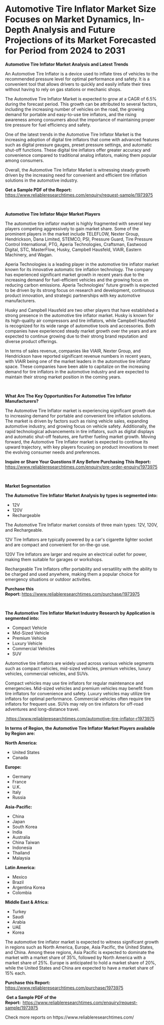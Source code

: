 <p><h1>Automotive Tire Inflator Market Size Focuses on Market Dynamics, In-Depth Analysis and Future Projections of its Market Forecasted for Period from 2024 to 2031</h1></p><p><strong>Automotive Tire Inflator Market Analysis and Latest Trends</strong></p>
<p><p>An Automotive Tire Inflator is a device used to inflate tires of vehicles to the recommended pressure level for optimal performance and safety. It is a convenient tool that allows drivers to quickly and easily inflate their tires without having to rely on gas stations or mechanic shops.</p><p>The Automotive Tire Inflator Market is expected to grow at a CAGR of 6.5% during the forecast period. This growth can be attributed to several factors, including the increasing number of vehicles on the road, the growing demand for portable and easy-to-use tire inflators, and the rising awareness among consumers about the importance of maintaining proper tire pressure for fuel efficiency and safety.</p><p>One of the latest trends in the Automotive Tire Inflator Market is the increasing adoption of digital tire inflators that come with advanced features such as digital pressure gauges, preset pressure settings, and automatic shut-off functions. These digital tire inflators offer greater accuracy and convenience compared to traditional analog inflators, making them popular among consumers.</p><p>Overall, the Automotive Tire Inflator Market is witnessing steady growth driven by the increasing need for convenient and efficient tire inflation solutions in the automotive industry.</p></p>
<p><strong>Get a Sample PDF of the Report:&nbsp;</strong> <a href="https://www.reliableresearchtimes.com/enquiry/request-sample/1973975">https://www.reliableresearchtimes.com/enquiry/request-sample/1973975</a></p>
<p>&nbsp;</p>
<p><strong>Automotive Tire Inflator Major Market Players</strong></p>
<p><p>The automotive tire inflator market is highly fragmented with several key players competing aggressively to gain market share. Some of the prominent players in the market include TELEFLOW, Nexter Group, Hendrickson, Dana Limited, STEMCO, PSI, Pressure Guard, Tire Pressure Control International, PTG, Aperia Technologies, Craftsman, Eastwood Digital, STC, MasterFlow, Husky, Campbell Hausfeld, VIAIR, Eastern Machinery, and Wagan.</p><p>Aperia Technologies is a leading player in the automotive tire inflator market known for its innovative automatic tire inflation technology. The company has experienced significant market growth in recent years due to the increasing demand for fuel-efficient vehicles and the growing focus on reducing carbon emissions. Aperia Technologies' future growth is expected to be driven by its strong focus on research and development, continuous product innovation, and strategic partnerships with key automotive manufacturers.</p><p>Husky and Campbell Hausfeld are two other players that have established a strong presence in the automotive tire inflator market. Husky is known for its high-quality air compressors and tire inflators, while Campbell Hausfeld is recognized for its wide range of automotive tools and accessories. Both companies have experienced steady market growth over the years and are expected to continue growing due to their strong brand reputation and diverse product offerings.</p><p>In terms of sales revenue, companies like VIAIR, Nexter Group, and Hendrickson have reported significant revenue numbers in recent years, with VIAIR being one of the market leaders in the automotive tire inflator space. These companies have been able to capitalize on the increasing demand for tire inflators in the automotive industry and are expected to maintain their strong market position in the coming years.</p></p>
<p>&nbsp;</p>
<p><strong>What Are The Key Opportunities For Automotive Tire Inflator Manufacturers?</strong></p>
<p><p>The Automotive Tire Inflator market is experiencing significant growth due to increasing demand for portable and convenient tire inflation solutions. The market is driven by factors such as rising vehicle sales, expanding automotive industry, and growing focus on vehicle safety. Additionally, the rapid technological advancements in tire inflators, such as digital displays and automatic shut-off features, are further fueling market growth. Moving forward, the Automotive Tire Inflator market is expected to continue its upward trajectory, with key players focusing on product innovations to meet the evolving consumer needs and preferences.</p></p>
<p><strong>Inquire or Share Your Questions If Any Before Purchasing This Report:</strong> <a href="https://www.reliableresearchtimes.com/enquiry/pre-order-enquiry/1973975">https://www.reliableresearchtimes.com/enquiry/pre-order-enquiry/1973975</a></p>
<p>&nbsp;</p>
<p><strong>Market Segmentation</strong></p>
<p><strong>The Automotive Tire Inflator Market Analysis by types is segmented into:</strong></p>
<p><ul><li>12V</li><li>120V</li><li>Rechargeable</li></ul></p>
<p><p>The Automotive Tire Inflator market consists of three main types: 12V, 120V, and Rechargeable. </p><p>12V Tire Inflators are typically powered by a car's cigarette lighter socket and are compact and convenient for on-the-go use. </p><p>120V Tire Inflators are larger and require an electrical outlet for power, making them suitable for garages or workshops. </p><p>Rechargeable Tire Inflators offer portability and versatility with the ability to be charged and used anywhere, making them a popular choice for emergency situations or outdoor activities.</p></p>
<p><strong>Purchase this Report:&nbsp;</strong><a href="https://www.reliableresearchtimes.com/purchase/1973975">https://www.reliableresearchtimes.com/purchase/1973975</a></p>
<p>&nbsp;</p>
<p><strong>The Automotive Tire Inflator Market Industry Research by Application is segmented into:</strong></p>
<p><ul><li>Compact Vehicle</li><li>Mid-Sized Vehicle</li><li>Premium Vehicle</li><li>Luxury Vehicle</li><li>Commercial Vehicles</li><li>SUV</li></ul></p>
<p><p>Automotive tire inflators are widely used across various vehicle segments such as compact vehicles, mid-sized vehicles, premium vehicles, luxury vehicles, commercial vehicles, and SUVs. </p><p>Compact vehicles may use tire inflators for regular maintenance and emergencies. Mid-sized vehicles and premium vehicles may benefit from tire inflators for convenience and safety. Luxury vehicles may utilize tire inflators for optimal performance. Commercial vehicles often require tire inflators for frequent use. SUVs may rely on tire inflators for off-road adventures and long-distance travel.</p></p>
<p><a href="https://www.reliableresearchtimes.com/automotive-tire-inflator-r1973975">&nbsp;https://www.reliableresearchtimes.com/automotive-tire-inflator-r1973975</a></p>
<p><strong>In terms of Region, the Automotive Tire Inflator Market Players available by Region are:</strong></p>
<p>
    <p> <strong> North America: </strong>
        <ul>
            <li>United States</li>
            <li>Canada</li>
        </ul>
        </p> 
    <p> <strong> Europe: </strong>
        <ul>
            <li>Germany</li>
            <li>France</li>
            <li>U.K.</li>
            <li>Italy</li>
            <li>Russia</li>
        </ul>
        </p> 
    <p> <strong> Asia-Pacific: </strong>
        <ul>
            <li>China</li>
            <li>Japan</li>
            <li>South Korea</li>
            <li>India</li>
            <li>Australia</li>
            <li>China Taiwan</li>
            <li>Indonesia</li>
            <li>Thailand</li>
            <li>Malaysia</li>
        </ul>
        </p> 
    <p> <strong> Latin America: </strong>
        <ul>
            <li>Mexico</li>
            <li>Brazil</li>
            <li>Argentina Korea</li>
            <li>Colombia</li>
        </ul>
        </p> 
    <p> <strong> Middle East & Africa: </strong>
        <ul>
            <li>Turkey</li>
            <li>Saudi</li>
            <li>Arabia</li>
            <li>UAE</li>
            <li>Korea</li>
        </ul>
    </p>
    </p>
<p><p>The automotive tire inflator market is expected to witness significant growth in regions such as North America, Europe, Asia Pacific, the United States, and China. Among these regions, Asia Pacific is expected to dominate the market with a market share of 35%, followed by North America with a market share of 25%. Europe is anticipated to hold a market share of 20%, while the United States and China are expected to have a market share of 15% each.</p></p>
<p><strong>Purchase this Report: </strong><a href="https://www.reliableresearchtimes.com/purchase/1973975">https://www.reliableresearchtimes.com/purchase/1973975</a></p>
<p>&nbsp;<strong>Get a Sample PDF of the Report:&nbsp;&nbsp;</strong><a href="https://www.reliableresearchtimes.com/enquiry/request-sample/1973975">https://www.reliableresearchtimes.com/enquiry/request-sample/1973975</a></p>
<p><strong></strong></p>
<p>Check more reports on https://www.reliableresearchtimes.com/</p>